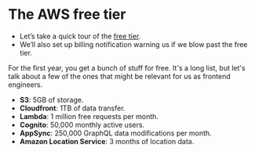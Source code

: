 # The AWS free tier

- Let’s take a quick tour of the [free tier](https://aws.amazon.com/free/).
- We’ll also set up billing notification warning us if we blow past the free tier.

For the first year, you get a bunch of stuff for free. It's a long list, but let's talk about a few of the ones that might be relevant for us as frontend engineers.

- **S3**: 5GB of storage.
- **Cloudfront**: 1TB of data transfer.
- **Lambda**: 1 million free requests per month.
- **Cognito**: 50,000 monthly active users.
- **AppSync**: 250,000 GraphQL data modifications per month.
- **Amazon Location Service**: 3 months of location data.
